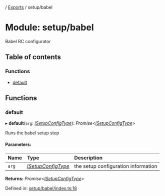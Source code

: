 [](../README.md) / [Exports](../modules.md) / setup/babel

# Module: setup/babel

Babel RC configurator

## Table of contents

### Functions

- [default](setup_babel.md#default)

## Functions

### default

▸ **default**(`arg`: [*ISetupConfigType*](../interfaces/setup.isetupconfigtype.md)): *Promise*<[*ISetupConfigType*](../interfaces/setup.isetupconfigtype.md)\>

Runs the babel setup step

#### Parameters:

Name | Type | Description |
:------ | :------ | :------ |
`arg` | [*ISetupConfigType*](../interfaces/setup.isetupconfigtype.md) | the setup configuration information    |

**Returns:** *Promise*<[*ISetupConfigType*](../interfaces/setup.isetupconfigtype.md)\>

Defined in: [setup/babel/index.ts:18](https://github.com/onzag/itemize/blob/3efa2a4a/setup/babel/index.ts#L18)
